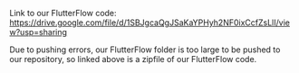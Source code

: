 Link to our FlutterFlow code: https://drive.google.com/file/d/1SBJgcaQgJSaKaYPHyh2NF0ixCcfZsLlI/view?usp=sharing 

Due to pushing errors, our FlutterFlow folder is too large to be pushed to our repository, so linked above is a zipfile of our FlutterFlow code.
